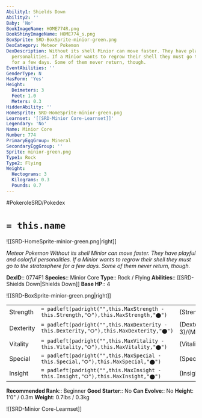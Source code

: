 ```yaml
---
Ability1: Shields Down
Ability2: ''
Baby: 'No'
BookImageName: HOME774R.png
BookShinyImageName: HOME774_s.png
BoxSprite: SRD-BoxSprite-minior-green.png
DexCategory: Meteor Pokemon
DexDescription: Without its shell Minior can move faster. They have playful and colorful
  personalities. If a Minior wants to regrow their shell they must go to the stratosphere
  for a few days. Some of them never return, though.
EventAbilities: ''
GenderType: N
HasForm: 'Yes'
Height:
  Deimeters: 3
  Feet: 1.0
  Meters: 0.3
HiddenAbility: ''
HomeSprite: SRD-HomeSprite-minior-green.png
Learnset: '[[SRD-Minior Core-Learnset]]'
Legendary: 'No'
Name: Minior Core
Number: 774
PrimaryEggGroup: Mineral
SecondaryEggGroup: ''
Sprite: minior-green.png
Type1: Rock
Type2: Flying
Weight:
  Hectograms: 3
  Kilograms: 0.3
  Pounds: 0.7
---
```


#PokeroleSRD/Pokedex

# `= this.name`

![[SRD-HomeSprite-minior-green.png|right]]

*Meteor Pokemon*
*Without its shell Minior can move faster. They have playful and colorful personalities. If a Minior wants to regrow their shell they must go to the stratosphere for a few days. Some of them never return, though.*

**DexID**:: 0774F1
**Species**:: Minior Core
**Type**:: Rock / Flying
**Abilities**:: [[SRD-Shields Down|Shields Down]]
**Base HP**:: 4

![[SRD-BoxSprite-minior-green.png|right]]

|           |                                                                                        |                                          |
| --------- | -------------------------------------------------------------------------------------- | ---------------------------------------- |
| Strength  | `= padleft(padright("",this.MaxStrength - this.Strength,"⭘"),this.MaxStrength,"⬤")`    | (Strength::3)/(MaxStrength::6)   |
| Dexterity | `= padleft(padright("",this.MaxDexterity - this.Dexterity,"⭘"),this.MaxDexterity,"⬤")` | (Dexterity:: 3)/(MaxDexterity::7) |
| Vitality  | `= padleft(padright("",this.MaxVitality - this.Vitality,"⭘"),this.MaxVitality,"⬤")`    | (Vitality::2)/(MaxVitality::4)   |
| Special   | `= padleft(padright("",this.MaxSpecial - this.Special,"⭘"),this.MaxSpecial,"⬤")`       | (Special::3)/(MaxSpecial::6)     |
| Insight   | `= padleft(padright("",this.MaxInsight - this.Insight,"⭘"),this.MaxInsight,"⬤")`       | (Insight::2)/(MaxInsight::4)     |

**Recommended Rank**:: Beginner
**Good Starter**:: No
**Can Evolve**:: No
**Height**: 1'0" / 0.3m
**Weight**: 0.7lbs / 0.3kg

![[SRD-Minior Core-Learnset]]